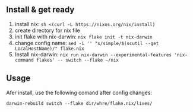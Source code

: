 


## Install & get ready

1. install nix: `sh <(curl -L https://nixos.org/nix/install)`
2. create directory for nix file
3. init flake with nix-darwin: `nix flake init -t nix-darwin`
4. change config name: `sed -i '' "s/simple/$(scutil --get LocalHostName)/" flake.nix`
5. Install nix-darwin: `nix run nix-darwin --experimental-features 'nix-command flakes' -- switch --flake ~/nix`


## Usage

Afer install, use the following comand after config changes:

```
darwin-rebuild switch --flake dir/whre/flake.nix/lives/
```


